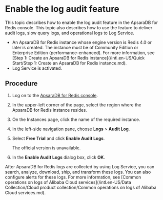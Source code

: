 # Enable the log audit feature

This topic describes how to enable the log audit feature in the ApsaraDB for Redis console. This topic also describes how to use the feature to deliver audit logs, slow query logs, and operational logs to Log Service.

-   An ApsaraDB for Redis instance whose engine version is Redis 4.0 or later is created. The instance must be of Community Edition or Enterprise Edition \(performance-enhanced\). For more information, see [Step 1: Create an ApsaraDB for Redis instance](/intl.en-US/Quick Start/Step 1: Create an ApsaraDB for Redis instance.md).
-   Log Service is activated.

## Procedure

1.  Log on to the [ApsaraDB for Redis console](https://kvstore.console.aliyun.com/).

2.  In the upper-left corner of the page, select the region where the ApsaraDB for Redis instance resides.

3.  On the Instances page, click the name of the required instance.

4.  In the left-side navigation pane, choose **Logs** \> **Audit Log**.

5.  Select **Free Trial** and click **Enable Audit Logs**.

    The official version is unavailable.

6.  In the **Enable Audit Logs** dialog box, click **OK**.


After ApsaraDB for Redis logs are collected by using Log Service, you can search, analyze, download, ship, and transform these logs. You can also configure alerts for these logs. For more information, see [Common operations on logs of Alibaba Cloud services](/intl.en-US/Data Collection/Cloud product collection/Common operations on logs of Alibaba Cloud services.md).

